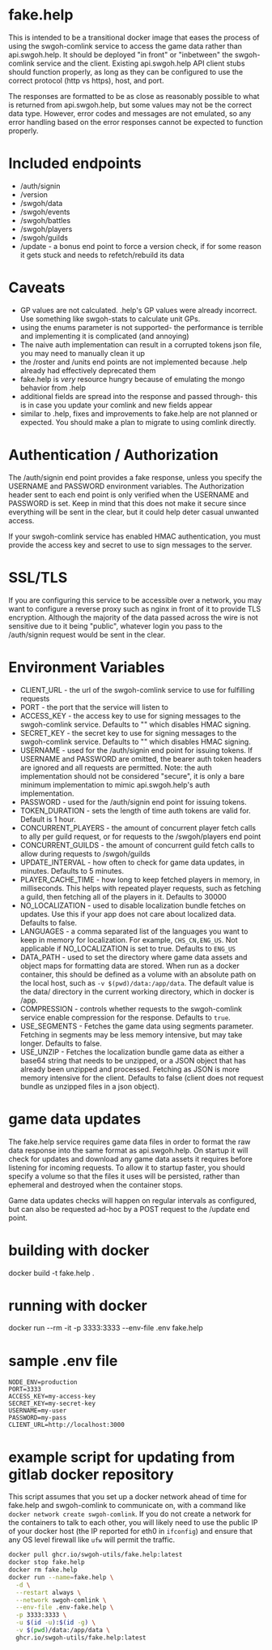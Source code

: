 # fake.help

This is intended to be a transitional docker image that eases the process of
using the swgoh-comlink service to access the game data rather than api.swgoh.help.
It should be deployed "in front" or "inbetween" the swgoh-comlink service and
the client.  Existing api.swgoh.help API client stubs should function properly,
as long as they can be configured to use the correct protocol (http vs https),
host, and port.

The responses are formatted to be as close as reasonably possible to what is
returned from api.swgoh.help, but some values may not be the correct data
type.  However, error codes and messages are not emulated, so any error handling
based on the error responses cannot be expected to function properly.

# Included endpoints

- /auth/signin
- /version
- /swgoh/data
- /swgoh/events
- /swgoh/battles
- /swgoh/players
- /swgoh/guilds
- /update - a bonus end point to force a version check, if for some reason it gets stuck and needs to refetch/rebuild its data

# Caveats

- GP values are not calculated.  .help's GP values were already incorrect.  Use something like swgoh-stats to calculate unit GPs.
- using the enums parameter is not supported- the performance is terrible and implementing it is complicated (and annoying)
- The naive auth implementation can result in a corrupted tokens json file, you may need to manually clean it up
- the /roster and /units end points are not implemented because .help already had effectively deprecated them
- fake.help is *very* resource hungry because of emulating the mongo behavior from .help
- additional fields are spread into the response and passed through- this is in case you update your comlink and new fields appear
- similar to .help, fixes and improvements to fake.help are not planned or expected.  You should make a plan to migrate to using comlink directly.

# Authentication / Authorization

The /auth/signin end point provides a fake response, unless you specify the USERNAME and PASSWORD environment variables.  The Authorization header sent to each end point is only verified when the USERNAME and PASSWORD is set.  Keep in mind that this does not make it secure since everything will be sent in the clear, but it could help deter casual unwanted access.

If your swgoh-comlink service has enabled HMAC authentication, you must provide
the access key and secret to use to sign messages to the server.

# SSL/TLS

If you are configuring this service to be accessible over a network, you
may want to configure a reverse proxy such as nginx in front of it to provide
TLS encryption.  Although the majority of the data passed across the wire is
not sensitive due to it being "public", whatever login you pass to the
/auth/signin request would be sent in the clear.

# Environment Variables

- CLIENT_URL - the url of the swgoh-comlink service to use for fulfilling requests
- PORT - the port that the service will listen to
- ACCESS_KEY - the access key to use for signing messages to the swgoh-comlink service. Defaults to "" which disables HMAC signing.
- SECRET_KEY - the secret key to use for signing messages to the swgoh-comlink service. Defaults to "" which disables HMAC signing.
- USERNAME - used for the /auth/signin end point for issuing tokens.  If USERNAME and PASSWORD are omitted, the bearer auth token headers are ignored and all requests are permitted. Note: the auth implementation should not be considered "secure", it is only a bare minimum implementation to mimic api.swgoh.help's auth implementation.
- PASSWORD - used for the /auth/signin end point for issuing tokens.
- TOKEN_DURATION - sets the length of time auth tokens are valid for.  Default is 1 hour.
- CONCURRENT_PLAYERS - the amount of concurrent player fetch calls to ally per guild request, or for requests to the /swgoh/players end point
- CONCURRENT_GUILDS - the amount of concurrent guild fetch calls to allow during requests to /swgoh/guilds
- UPDATE_INTERVAL - how often to check for game data updates, in minutes.  Defaults to 5 minutes.
- PLAYER_CACHE_TIME - how long to keep fetched players in memory, in milliseconds.  This helps with repeated player requests, such as fetching a guild, then fetching all of the players in it.  Defaults to 30000
- NO_LOCALIZATION - used to disable localization bundle fetches on updates.  Use this if your app does not care about localized data.  Defaults to false.
- LANGUAGES - a comma separated list of the languages you want to keep in memory for localization. For example, `CHS_CN,ENG_US`.  Not applicable if NO_LOCALIZATION is set to true.  Defaults to `ENG_US`
- DATA_PATH - used to set the directory where game data assets and object maps for
formatting data are stored.  When run as a docker container, this should be defined as a volume with an absolute path on the local host, such as `-v $(pwd)/data:/app/data`.  The default value is the data/ directory in the current working directory, which in docker is /app.
- COMPRESSION - controls whether requests to the swgoh-comlink service enable compression for the response.  Defaults to `true`.
- USE_SEGMENTS - Fetches the game data using segments parameter. Fetching in segments may be less memory intensive, but may take longer.  Defaults to false.
- USE_UNZIP - Fetches the localization bundle game data as either a base64 string that needs to be unzipped, or a JSON object that has already been unzipped and processed.  Fetching as JSON is more memory intensive for the client.  Defaults to false (client does not request bundle as unzipped files in a json object).

# game data updates

The fake.help service requires game data files in order to format the raw
data response into the same format as api.swgoh.help.  On startup it will
check for updates and download any game data assets it requires before
listening for incoming requests.  To allow it to startup faster, you should
specify a volume so that the files it uses will be persisted, rather than
ephemeral and destroyed when the container stops.

Game data updates checks will happen on regular intervals as configured,
but can also be requested ad-hoc by a POST request to the /update end point.

# building with docker
docker build -t fake.help .

# running with docker

docker run --rm -it -p 3333:3333 --env-file .env fake.help

# sample .env file

```
NODE_ENV=production
PORT=3333
ACCESS_KEY=my-access-key
SECRET_KEY=my-secret-key
USERNAME=my-user
PASSWORD=my-pass
CLIENT_URL=http://localhost:3000
```

# example script for updating from gitlab docker repository

This script assumes that you set up a docker network ahead of time for fake.help and swgoh-comlink to communicate on, with a command like `docker network create swgoh-comlink`.  If you do not create a network for the containers to talk to each other, you will likely need to use the public IP of your docker host (the IP reported for eth0 in `ifconfig`) and ensure that any OS level firewall like `ufw` will permit the traffic.

```sh
docker pull ghcr.io/swgoh-utils/fake.help:latest
docker stop fake.help
docker rm fake.help
docker run --name=fake.help \
  -d \
  --restart always \
  --network swgoh-comlink \
  --env-file .env-fake.help \
  -p 3333:3333 \
  -u $(id -u):$(id -g) \
  -v $(pwd)/data:/app/data \
  ghcr.io/swgoh-utils/fake.help:latest
```